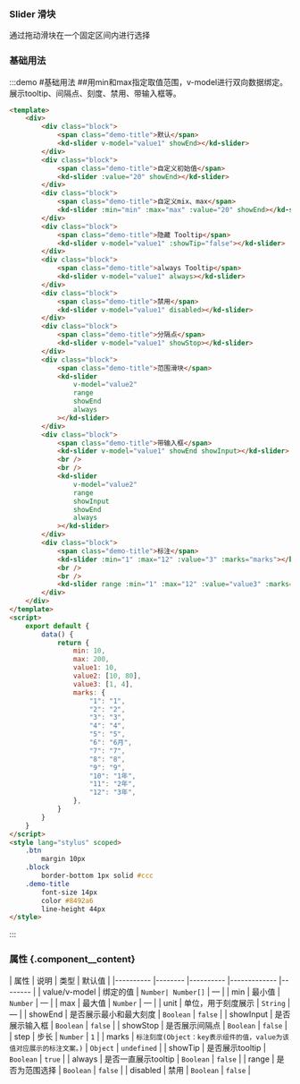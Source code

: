 ### Slider 滑块
通过拖动滑块在一个固定区间内进行选择

### 基础用法
:::demo #基础用法  ##用min和max指定取值范围，v-model进行双向数据绑定。展示tooltip、间隔点、刻度、禁用、带输入框等。

```html
<template>
    <div>
        <div class="block">
            <span class="demo-title">默认</span>
            <kd-slider v-model="value1" showEnd></kd-slider>
        </div>
        <div class="block">
            <span class="demo-title">自定义初始值</span>
            <kd-slider :value="20" showEnd></kd-slider>
        </div>
        <div class="block">
            <span class="demo-title">自定义mix、max</span>
            <kd-slider :min="min" :max="max" :value="20" showEnd></kd-slider>
        </div>
        <div class="block">
            <span class="demo-title">隐藏 Tooltip</span>
            <kd-slider v-model="value1" :showTip="false"></kd-slider>
        </div>
        <div class="block">
            <span class="demo-title">always Tooltip</span>
            <kd-slider v-model="value1" always></kd-slider>
        </div>
        <div class="block">
            <span class="demo-title">禁用</span>
            <kd-slider v-model="value1" disabled></kd-slider>
        </div>
        <div class="block">
            <span class="demo-title">分隔点</span>
            <kd-slider v-model="value1" showStop></kd-slider>
        </div>
        <div class="block">
            <span class="demo-title">范围滑块</span>
            <kd-slider
                v-model="value2"
                range
                showEnd
                always
            ></kd-slider>
        </div>
        <div class="block">
            <span class="demo-title">带输入框</span>
            <kd-slider v-model="value1" showEnd showInput></kd-slider>
            <br />
            <br />
            <kd-slider
                v-model="value2"
                range
                showInput
                showEnd
                always
            ></kd-slider>
        </div>
        <div class="block">
            <span class="demo-title">标注</span>
            <kd-slider :min="1" :max="12" :value="3" :marks="marks"></kd-slider>
            <br />
            <br />
            <kd-slider range :min="1" :max="12" :value="value3" :marks="marks"></kd-slider>
        </div>
    </div>
</template>
<script>
    export default {
        data() {
            return {
                min: 10,
                max: 200,
                value1: 10,
                value2: [10, 80],
                value3: [1, 4],
                marks: {
                    "1": "1",
                    "2": "2",
                    "3": "3",
                    "4": "4",
                    "5": "5",
                    "6": "6月",
                    "7": "7",
                    "8": "8",
                    "9": "9",
                    "10": "1年",
                    "11": "2年",
                    "12": "3年",
                },
            }
        }
    }
</script>
<style lang="stylus" scoped>
    .btn
        margin 10px
    .block
        border-bottom 1px solid #ccc
    .demo-title
        font-size 14px
        color #8492a6
        line-height 44px
</style>
```

:::

### 属性 {.component__content}

|   属性    |   说明    |   类型    |   默认值  |
|---------- |-------- |---------- |-------------  |-------- |
| value/v-model     | 绑定的值   | `Number| Number[]`    |     —    |
| min     | 最小值   | `Number`    |     —    |
| max     | 最大值   | `Number`    |     —    |
| unit     | 单位，用于刻度展示   | `String`    |     —    |
| showEnd     | 是否展示最小和最大刻度   | `Boolean`    |     `false`    |
| showInput     | 是否展示输入框  | `Boolean`    |     `false`    |
| showStop     | 是否展示间隔点  | `Boolean`    |     `false`    |
| step     | 步长  | `Number`    |     `1`    |
| marks     | `标注刻度(Object：key表示组件的值，value为该值对应展示的标注文案。)`  | `Object`    |     `undefined`    |
| showTip     | 是否展示tooltip  | `Boolean`    |     `true`    |
| always     | 是否一直展示tooltip  | `Boolean`    |     `false`    |
| range     | 是否为范围选择  | `Boolean`    |     `false`    |
| disabled     | 禁用  | `Boolean`    |     `false`    |
